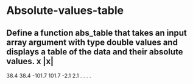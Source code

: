 # Absolute-values-table
Define a function abs_table that takes an input array argument with type double values and displays a table of the data and their absolute values.
x         |x|
-------------
38.4     38.4
-101.7   101.7
-2.1     2.1
  .       .
  .       .
